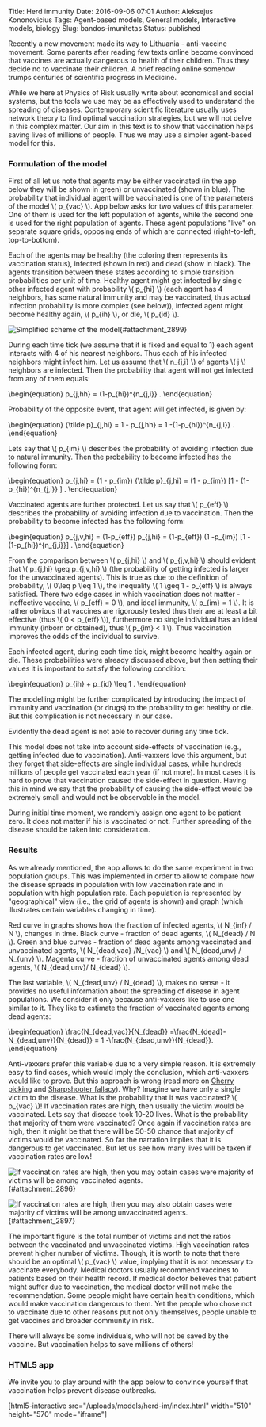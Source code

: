 Title: Herd immunity
Date: 2016-09-06 07:01
Author: Aleksejus Kononovicius
Tags: Agent-based models, General models, Interactive models, biology
Slug: bandos-imunitetas
Status: published

Recently a new movement made its way
to Lithuania - anti-vaccine movement. Some parents after reading few
texts online become convinced that vaccines are actually dangerous to
health of their children. Thus they decide no to vaccinate their
children. A brief reading online somehow trumps centuries of scientific
progress in Medicine.

While we here at Physics of Risk usually write about economical and
social systems, but the tools we use may be as effectively used to
understand the spreading of diseases. Contemporary scientific literature
usually uses network theory to find optimal vaccination strategies, but
we will not delve in this complex matter. Our aim in this text is to
show that vaccination helps saving lives of millions of people. Thus we
may use a simpler agent-based model for this.<!--more-->

### Formulation of the model

First of all let us note that agents may be either vaccinated (in the
app below they will be shown in green) or unvaccinated (shown in blue).
The probability that individual agent will be vaccinated is one of the
parameters of the model \\\(  p\_{vac} \\\). App below asks for two
values of this parameter. One of them is used for the left population of
agents, while the second one is used for the right population of agents.
These agent populations "live" on separate square grids, opposing ends
of which are connected (right-to-left, top-to-bottom).

Each of the agents may be healthy (the coloring then represents its
vaccination status), infected (shown in red) and dead (show in black).
The agents transition between these states according to simple
transition probabilities per unit of time. Healthy agent might get
infected by single other infected agent with probability \\\( p\_{hi} \\\) (each agent has 4 neighbors, has some natural immunity and may
be vaccinated, thus actual infection probability is more complex (see
below)), infected agent might become healthy again, \\\(  p\_{ih} \\\),
or die, \\\(  p\_{id} \\\).

![Simplified scheme of the
model](/uploads/2016/02/model-scheme.png "
Simplified scheme of the model"){#attachment_2899} 

During each time tick (we assume that it is fixed and equal to 1) each
agent interacts with 4 of his nearest neighbors. Thus each of his
infected neighbors might infect him. Let us assume that \\\( n\_{j,i} \\\) of agents \\\(  j \\\) neighbors are infected. Then the
probability that agent will not get infected from any of them equals:


\begin{equation}
 p\_{j,hh} = (1-p\_{hi})^{n\_{j,i}} . 
\end{equation}


Probability of the opposite event, that agent will get infected, is
given by:


\begin{equation}
 {\tilde p}\_{j,hi} = 1 - p\_{j,hh} = 1 -(1-p\_{hi})^{n\_{j,i}} . 
\end{equation}


Lets say that \\\(  p\_{im} \\\) describes the probability of avoiding
infection due to natural immunity. Then the probability to become
infected has the following form:


\begin{equation}
 p\_{j,hi} = (1 - p\_{im}) {\tilde p}\_{j,hi} = (1 - p\_{im}) \[1 - (1-p\_{hi})^{n\_{j,i}} \] . 
\end{equation}


Vaccinated agents are further protected. Let us say that \\\( p\_{eff} \\\) describes the probability of avoiding infection due to
vaccination. Then the probability to become infected has the following
form:


\begin{equation}
 p\_{j,v,hi} = (1-p\_{eff}) p\_{j,hi} = (1-p\_{eff}) (1 -p\_{im}) \[1 - (1-p\_{hi})^{n\_{j,i}}\] . 
\end{equation}


From the comparison between \\\(  p\_{j,hi} \\\) and \\\( p\_{j,v,hi} \\\) should evident that \\\(  p\_{j,hi} \geq p\_{j,v,hi} \\\)
(the probability of getting infected is larger for the unvaccinated
agents). This is true as due to the definition of probability, \\\(  0\leq p \leq 1 \\\), the inequality \\\(  1 \geq 1 - p\_{eff} \\\) is
always satisfied. There two edge cases in which vaccination does not
matter - ineffective vaccine, \\\(  p\_{eff} = 0 \\\), and ideal
immunity, \\\(  p\_{im} = 1 \\\). It is rather obvious that vaccines are
rigorously tested thus their are at least a bit effective (thus \\\( 0 &lt; p\_{eff} \\\)), furthermore no single individual has an ideal
immunity (inborn or obtained), thus \\\(  p\_{im} &lt; 1 \\\). Thus
vaccination improves the odds of the individual to survive.

Each infected agent, during each time tick, might become healthy again
or die. These probabilities were already discussed above, but then
setting their values it is important to satisfy the following condition:


\begin{equation}
 p\_{ih} + p\_{id} \leq 1 . 
\end{equation}


The modelling might be further complicated by introducing the impact of
immunity and vaccination (or drugs) to the probability to get healthy or
die. But this complication is not necessary in our case.

Evidently the dead agent is not able to recover during any time tick.

This model does not take into account side-effects of vaccination (e.g.,
getting infected due to vaccination). Anti-vaxxers love this argument,
but they forget that side-effects are single individual cases, while
hundreds millions of people get vaccinated each year (if not more). In
most cases it is hard to prove that vaccination caused the side-effect
in question. Having this in mind we say that the probability of causing
the side-effect would be extremely small and would not be observable in
the model.

During initial time moment, we randomly assign one agent to be patient
zero. It does not matter if his is vaccinated or not. Further spreading
of the disease should be taken into consideration.

### Results

As we already mentioned, the app allows to do the same experiment in two
population groups. This was implemented in order to allow to compare how
the disease spreads in population with low vaccination rate and in
population with high population rate. Each population is represented by
"geographical" view (i.e., the grid of agents is shown) and graph (which
illustrates certain variables changing in time).

Red curve in graphs shows how the fraction of infected agents, \\\( N\_{inf} / N \\\), changes in time. Black curve - fraction of dead agents,
\\\(  N\_{dead} / N \\\). Green and blue curves - fraction of dead agents
among vaccinated and unvaccinated agents, \\\(  N\_{dead,vac} /N\_{vac} \\\) and \\\(  N\_{dead,unv} / N\_{unv} \\\). Magenta curve -
fraction of unvaccinated agents among dead agents, \\\(  N\_{dead,unv}/ N\_{dead} \\\).

The last variable, \\\(  N\_{dead,unv} / N\_{dead} \\\), makes no sense -
it provides no useful information about the spreading of disease in
agent populations. We consider it only because anti-vaxxers like to use
one similar to it. They like to estimate the fraction of vaccinated
agents among dead agents:


\begin{equation}
 \frac{N\_{dead,vac}}{N\_{dead}} =\frac{N\_{dead}-N\_{dead,unv}}{N\_{dead}} = 1 -\frac{N\_{dead,unv}}{N\_{dead}}. 
\end{equation}


Anti-vaxxers prefer this variable due to a very simple reason. It is
extremely easy to find cases, which would imply the conclusion, which
anti-vaxxers would like to prove. But this approach is wrong (read more
on [Cherry picking](https://en.wikipedia.org/wiki/Cherry_picking) and
[Sharpshooter
fallacy](https://en.wikipedia.org/wiki/Texas_sharpshooter_fallacy)).
Why? Imagine we have only a single victim to the disease. What is the
probability that it was vaccinated? \\\(  p\_{vac} \\\)! If vaccination
rates are high, then usually the victim would be vaccinated. Lets say
that disease took 10-20 lives. What is the probability that majority of
them were vaccinated? Once again if vaccination rates are high, then it
might be that there will be 50-50 chance that majority of victims would
be vaccinated. So far the narration implies that it is dangerous to get
vaccinated. But let us see how many lives will be taken if vaccination
rates are low!

![If
vaccination rates are high, then you may obtain cases were majority of
victims will be among vaccinated
agents.](/uploads/2016/02/herd-im.png "
If vaccination rates are high, then you may obtain cases were majority
of victims will be among vaccinated agents. If vaccination rates are
low, everybody dies."){#attachment_2896} 

![If
vaccination rates are high, then you may also obtain cases were majority
of victims will be among unvaccinated
agents.](/uploads/2016/02/herd-im2.png "
If vaccination rates are high, then you may also obtain cases were
majority of victims will be among unvaccinated agents. If vaccination
rates are low, everybody dies."){#attachment_2897} 

The important figure is the total number of victims and not the ratios
between the vaccinated and unvaccinated victims. High vaccination rates
prevent higher number of victims. Though, it is worth to note that there
should be an optimal \\\(  p\_{vac} \\\) value, implying that it is not
necessary to vaccinate everybody. Medical doctors usually recommend
vaccines to patients based on their health record. If medical doctor
believes that patient might suffer due to vaccination, the medical
doctor will not make the recommendation. Some people might have certain
health conditions, which would make vaccination dangerous to them. Yet
the people who chose not to vaccinate due to other reasons put not only
themselves, people unable to get vaccines and broader community in risk.

There will always be some individuals, who will not be saved by the
vaccine. But vaccination helps to save millions of others!

### HTML5 app

We invite you to play around with the app below to convince yourself
that vaccination helps prevent disease outbreaks.

[html5-interactive
src="/uploads/models/herd-im/index.html" width="510"
height="570" mode="iframe"]
